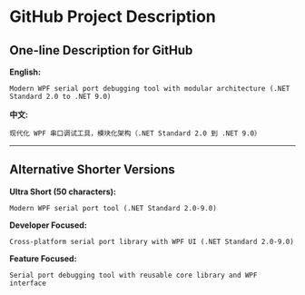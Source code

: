 # GitHub Project Description

## One-line Description for GitHub

**English:**
```
Modern WPF serial port debugging tool with modular architecture (.NET Standard 2.0 to .NET 9.0)
```

**中文:**
```
现代化 WPF 串口调试工具，模块化架构（.NET Standard 2.0 到 .NET 9.0）
```

---

## Alternative Shorter Versions

**Ultra Short (50 characters):**
```
Modern WPF serial port tool (.NET Standard 2.0-9.0)
```

**Developer Focused:**
```
Cross-platform serial port library with WPF UI (.NET Standard 2.0-9.0)
```

**Feature Focused:**
```
Serial port debugging tool with reusable core library and WPF interface
```
